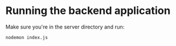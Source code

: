 # Running the backend application

Make sure you're in the server directory and run:

```
nodemon index.js
```